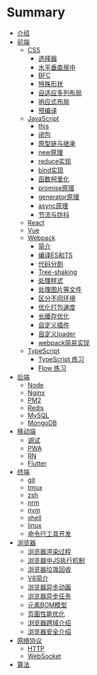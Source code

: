 # Summary
* [介绍](README.md)
* [前端]()
  * [CSS]()
    * [选择器](./frontend/css/select/README.md)
    * [水平垂直居中](./frontend/css/center/README.md)
    * [BFC](./frontend/css/bfc/README.md)
    * [特殊形状](./frontend/css/special-shape/README.md)
    * [自适应多列布局](./frontend/css/adaptive-columns/README.md)
    * [响应式布局](./frontend/css/responsive-layout/README.md)
    * [预编译](./frontend/css/precompiled/README.md)
  * [JavaScript]()
    * [this](./frontend/js/this/README.md)
    * [闭包](./frontend/js/closure/README.md)
    * [原型链与继承](./frontend/js/prototype/README.md)
    * [new原理](./frontend/js/new/README.md)
    * [reduce实现](./frontend/js/reduce/README.md)
    * [bind实现](./frontend/js/bind/README.md)
    * [函数柯里化](./frontend/js/curry/README.md)
    * [promise原理](./frontend/js/promise/README.md)
    * [generator原理](./frontend/js/generator/README.md)
    * [async原理](./frontend/js/async/README.md)
    * [节流与防抖](./frontend/js/debounce-throttle/README.md)
  * [React]()
  * [Vue]()
  * [Webpack]()
    * [简介](./frontend/webpack/introduction/README.md)
    * [编译ES和TS](./frontend/webpack/es-ts/README.md)
    * [代码分割](./frontend/webpack/splitChunks/README.md)
    * [Tree-shaking](./frontend/webpack/tree-shaking/README.md)
    * [处理样式](./frontend/webpack/style/README.md)
    * [处理图片等文件](./frontend/webpack/file/README.md)
    * [区分不同环境](./frontend/webpack/environment/README.md)
    * [优化打包速度](./frontend/webpack/optimization-build/README.md)
    * [长缓存优化](./frontend/webpack/optimization-cache/README.md)
    * [自定义插件](./frontend/webpack/custom-plugin/README.md)
    * [自定义loader](./frontend/webpack/custom-loader/README.md)
    * [webpack简易实现](./frontend/webpack/simple-achieve/README.md)
  * [TypeScript]()
    * [TypeScript 练习](./frontend/ts/ts/README.md)
    * [Flow 练习](./frontend/ts/flow/README.md)
* [后端]()
  * [Node]()
  * [Nginx]()
  * [PM2]()
  * [Redis]()
  * [MySQL]()
  * [MongoDB]()
* [移动端]()
  * [调试](./hybird/devtools/README.md)
  * [PWA]()
  * [RN]()
  * [Flutter]()
* [终端]()
  * [git](./terminal/git/README.md)
  * [tmux](./terminal/tmux/README.md)
  * [zsh](./terminal/zsh/README.md)
  * [nrm](./terminal/nrm/README.md)
  * [nvm](./terminal/nvm/README.md)
  * [shell](./terminal/shell/README.md)
  * [linux](./terminal/linux/README.md)
  * [命令行工具开发](./terminal/cli-achieve/README.md)
* [浏览器]()
  * [浏览器渲染过程](./browser/render/README.md)
  * [浏览器中JS执行机制](./browser/js-execute/README.md)
  * [浏览器垃圾回收](./browser/unused-collection/README.md)
  * [V8简介](./browser/v8/README.md)
  * [浏览器异步动画](./browser/async-animation/README.md)
  * [浏览器异步任务](./browser/async-task/README.md)
  * [元素BOM模型](./browser/bom/README.md)
  * [页面性能优化](./browser/optimization/README.md)
  * [浏览器跨域介绍](./browser/cross-domain/README.md)
  * [浏览器安全介绍](./browser/attack-security/README.md)
* [网络协议]()
  * [HTTP]()
  * [WebSocket]()
* [算法]()
